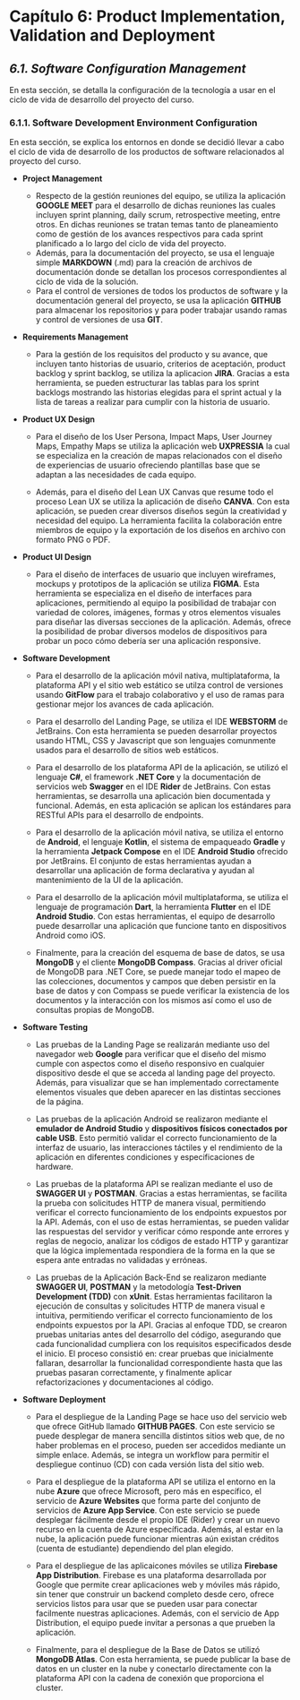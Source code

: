 # Capítulo 6: Product Implementation, Validation and Deployment #

## _6.1. Software Configuration Management_ ##

En esta sección, se detalla la configuración de la tecnología a usar en el ciclo de vida de desarrollo del proyecto del curso.

### 6.1.1. Software Development Environment Configuration ###

En esta sección, se explica los entornos en donde se decidió llevar a cabo el ciclo de vida de desarrollo de los productos de software relacionados al proyecto del curso.

* **Project Management**

    - Respecto de la gestión reuniones del equipo, se utiliza la aplicación **GOOGLE MEET** para el desarrollo de dichas reuniones las cuales incluyen sprint planning, daily scrum, retrospective meeting, entre otros. En dichas reuniones se tratan temas tanto de planeamiento como de gestión de los avances respectivos para cada sprint planificado a lo largo del ciclo de vida del proyecto.
    - Además, para la documentación del proyecto, se usa el lenguaje simple **MARKDOWN** (.md) para la creación de archivos de documentación donde se detallan los procesos correspondientes al ciclo de vida de la solución.
    - Para el control de versiones de todos los productos de software y la documentación general del proyecto, se usa la aplicación **GITHUB** para almacenar los repositorios y para poder trabajar usando ramas y control de versiones de usa **GIT**.


* **Requirements Management**

    - Para la gestión de los requisitos del producto y su avance, que incluyen tanto historias de usuario, criterios de aceptación, product backlog y sprint backlog, se utiliza la aplicacion **JIRA**. Gracias a esta herramienta, se pueden estructurar las tablas para los sprint backlogs mostrando las historias elegidas para el sprint actual y la lista de tareas a realizar para cumplir con la historia de usuario.


* **Product UX Design**

    - Para el diseño de los User Persona, Impact Maps, User Journey Maps, Empathy Maps se utiliza la aplicación web **UXPRESSIA** la cual se especializa en la creación de mapas relacionados con el diseño de experiencias de usuario ofreciendo plantillas base que se adaptan a las necesidades de cada equipo.

    - Además, para el diseño del Lean UX Canvas que resume todo el proceso Lean UX se utiliza la aplicación de diseño **CANVA**. Con esta aplicación, se pueden crear diversos diseños según la creatividad y necesidad del equipo. La herramienta facilita la colaboración entre miembros de equipo y la exportación de los diseños en archivo con formato PNG o PDF.

* **Product UI Design**

    - Para el diseño de interfaces de usuario que incluyen wireframes, mockups y prototipos de la aplicación se utiliza **FIGMA**. Esta herramienta se especializa en el diseño de interfaces para aplicaciones, permitiendo al equipo la posibilidad de trabajar con variedad de colores, imágenes, formas y otros elementos visuales para diseñar las diversas secciones de la aplicación. Además, ofrece la posibilidad de probar diversos modelos de dispositivos para probar un poco cómo debería ser una aplicación responsive.

- **Software Development**

    - Para el desarrollo de la aplicación móvil nativa, multiplataforma, la plataforma API y el sitio web estático se utilza control de versiones usando **GitFlow** para el trabajo colaborativo y el uso de ramas para gestionar mejor los avances de cada aplicación.

    - Para el desarrollo del Landing Page, se utiliza el IDE **WEBSTORM** de JetBrains. Con esta herramienta se pueden desarrollar proyectos usando HTML, CSS y Javascript que son lenguajes comunmente usados para el desarrollo de sitios web estáticos.

    - Para el desarrollo de los plataforma API de la aplicación, se utilizó el lenguaje **C#**, el framework **.NET Core** y la documentación de servicios web **Swagger** en el IDE **Rider** de JetBrains. Con estas herramientas, se desarrolla una aplicación bien documentada y funcional. Además, en esta aplicación se aplican los estándares para RESTful APIs para el desarrollo de endpoints.

    - Para el desarrollo de la aplicación móvil nativa, se utiliza el entorno de **Android**, el lenguaje **Kotlin**, el sistema de empaqueado **Gradle** y la herramienta **Jetpack Compose** en el IDE **Android Studio** ofrecido por JetBrains. El conjunto de estas herramientas ayudan a desarrollar una aplicación de forma declarativa y ayudan al mantenimiento de la UI de la aplicación.

    - Para el desarrollo de la aplicación móvil multiplataforma, se utiliza el lenguaje de programación **Dart**, la herramienta **Flutter** en el IDE **Android Studio**. Con estas herramientas, el equipo de desarrollo puede desarrollar una aplicación que funcione tanto en dispositivos Android como iOS.

    - Finalmente, para la creación del esquema de base de datos, se usa **MongoDB** y el cliente **MongoDB Compass**. Gracias al driver oficial de MongoDB para .NET Core, se puede manejar todo el mapeo de las colecciones, documentos y campos que deben persistir en la base de datos y con Compass se puede verificar la existencia de los documentos y la interacción con los mismos así como el uso de consultas propias de MongoDB.

* **Software Testing**

    - Las pruebas de la Landing Page se realizarán mediante uso del navegador web **Google** para verificar que el diseño del mismo cumple con aspectos como el diseño responsivo en cualquier dispositivo desde el que se acceda al landing page del proyecto. Además, para visualizar que se han implementado correctamente elementos visuales que deben aparecer en las distintas secciones de la página.

    - Las pruebas de la aplicación Android se realizaron mediante el **emulador de Android Studio** y **dispositivos físicos conectados por cable USB**. Esto permitió validar el correcto funcionamiento de la interfaz de usuario, las interacciones táctiles y el rendimiento de la aplicación en diferentes condiciones y especificaciones de hardware.

    - Las pruebas de la plataforma API se realizan mediante el uso de **SWAGGER UI** y **POSTMAN**. Gracias a estas herramientas, se facilita la prueba con solicitudes HTTP de manera visual, permitiendo verificar el correcto funcionamiento de los endpoints expuestos por la API. Además, con el uso de estas herramientas, se pueden validar las respuestas del servidor y verificar cómo responde ante errores y reglas de negocio, analizar los códigos de estado HTTP y garantizar que la lógica implementada respondiera de la forma en la que se espera ante entradas no validadas y erróneas.

    - Las pruebas de la Aplicación Back-End se realizaron mediante **SWAGGER UI**, **POSTMAN** y la metodología **Test-Driven Development (TDD)** con **xUnit**. Estas herramientas facilitaron la ejecución de consultas y solicitudes HTTP de manera visual e intuitiva, permitiendo verificar el correcto funcionamiento de los endpoints expuestos por la API. Gracias al enfoque TDD, se crearon pruebas unitarias antes del desarrollo del código, asegurando que cada funcionalidad cumpliera con los requisitos especificados desde el inicio. El proceso consistió en: crear pruebas que inicialmente fallaran, desarrollar la funcionalidad correspondiente hasta que las pruebas pasaran correctamente, y finalmente aplicar refactorizaciones y documentaciones al código.


* **Software Deployment**

    - Para el despliegue de la Landing Page se hace uso del servicio web que ofrece GitHub llamado **GITHUB PAGES**. Con este servicio se puede desplegar de manera sencilla distintos sitios web que, de no haber problemas en el proceso, pueden ser accedidos mediante un simple enlace. Además, se integra un workflow para permitir el despliegue continuo (CD) con cada versión lista del sitio web.

    - Para el despliegue de la plataforma API se utiliza el entorno en la nube **Azure** que ofrece Microsoft, pero más en específico, el servicio de **Azure Websites** que forma parte del conjunto de servicios de **Azure App Service**. Con este servicio se puede desplegar fácilmente desde el propio IDE (Rider) y crear un nuevo recurso en la cuenta de Azure específicada. Además, al estar en la nube, la aplicación puede funcionar mientras aún existan créditos (cuenta de estudiante) dependiendo del plan elegido.

    - Para el despliegue de las aplicaicones móviles se utiliza **Firebase App Distribution**. Firebase es una plataforma desarrollada por Google que permite crear aplicaciones web y móviles más rápido, sin tener que construir un backend completo desde cero, ofrece servicios listos para usar que se pueden usar para conectar facilmente nuestras aplicaciones. Además, con el servicio de App Distribution, el equipo puede invitar a personas a que prueben la aplicación.

    - Finalmente, para el despliegue de la Base de Datos se utilizó **MongoDB Atlas**. Con esta herramienta, se puede publicar la base de datos en un cluster en la nube y conectarlo directamente con la plataforma API con la cadena de conexión que proporciona el cluster.